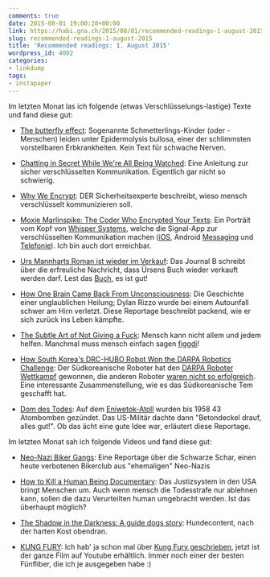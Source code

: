 ```yaml
---
comments: true
date: 2015-08-01 19:00:28+00:00
link: https://habi.gna.ch/2015/08/01/recommended-readings-1-august-2015/
slug: recommended-readings-1-august-2015
title: 'Recommended readings: 1. August 2015'
wordpress_id: 4002
categories:
- linkdump
tags:
- instapaper
---
```


Im letzten Monat las ich folgende (etwas Verschlüsselungs-lastige) Texte und fand diese gut:





  * [The butterfly effect](http://stanmed.stanford.edu/2015summer/the-butterfly-effect.html): Sogenannte Schmetterlings-Kinder (oder -Menschen) leiden unter Epidermolysis bullosa, einer der schlimmsten vorstellbaren Erbkrankheiten. Kein Text für schwache Nerven.


  * [Chatting in Secret While We're All Being Watched](https://firstlook.org/theintercept/2015/07/14/communicating-secret-watched/): Eine Anleitung zur sicher verschlüsselten Kommunikation. Eigentlich gar nicht so schwierig.


  * [Why We Encrypt](https://www.schneier.com/blog/archives/2015/06/why_we_encrypt.html): DER Sicherheitsexperte beschreibt, wieso mensch verschlüsselt kommunizieren soll.


  * [Moxie Marlinspike: The Coder Who Encrypted Your Texts](http://www.wsj.com/articles/moxie-marlinspike-the-coder-who-encrypted-your-texts-1436486274): Ein Porträit vom Kopf von [Whisper Systems](https://whispersystems.org/), welche die Signal-App zur verschlüsselten Kommunikation machen ([iOS](https://itunes.apple.com/us/app/signal-private-messenger/id874139669), Android [Messaging](https://play.google.com/store/apps/details?id=org.thoughtcrime.securesms) und [Telefonie](https://play.google.com/store/apps/details?id=org.thoughtcrime.redphone)). Ich bin auch dort erreichbar.


  * [Urs Mannharts Roman ist wieder im Verkauf](http://www.journal-b.ch/de/082013/kultur/2068/Urs-Mannharts-Roman-ist-wieder-im-Verkauf.htm): Das Journal B schreibt über die erfreuliche Nachricht, dass Ürsens Buch wieder verkauft werden darf. Lest das [Buch](http://www.secession-verlag.com/content/bergsteigen-im-flachland), es ist gut!


  * [How One Brain Came Back From Unconsciousness](http://nymag.com/scienceofus/2015/06/dylan-rizzo-coma.html): Die Geschichte einer unglaublichen Heilung; Dylan Rizzo wurde bei einem Autounfall schwer am Hirn verletzt. Diese Reportage beschreibt packend, wie er sich zurück ins Leben kämpfte.


  * [The Subtle Art of Not Giving a Fuck](http://markmanson.net/not-giving-a-fuck): Mensch kann nicht allem und jedem helfen. Manchmal muss mensch einfach sagen [figgdi](http://figgdi.kthxbye.ch)!


  * [How South Korea's DRC-HUBO Robot Won the DARPA Robotics Challenge](http://spectrum.ieee.org/automaton/robotics/humanoids/how-kaist-drc-hubo-won-darpa-robotics-challenge): Der Südkoreanische Roboter hat den [DARPA Roboter Wettkampf](http://www.theroboticschallenge.org) gewonnen, die anderen Roboter [waren nicht so erfolgreich](https://www.youtube.com/watch?v=g0TaYhjpOfo). Eine interessante Zusammenstellung, wie es das Südkoreanische Tem geschafft hat.


  * [Dom des Todes](http://www.sueddeutsche.de/wissen/atombombentests-dom-des-todes-1.2549272): Auf dem [Eniwetok-Atoll](https://en.wikipedia.org/wiki/Enewetak_Atoll) wurden bis 1958 43 Atombomben gezündet. Das US-Militär dachte dann "Betondeckel drauf, alles gut!". Ob das ächt eine gute Idee war, erläutert diese Reportage.



Im letzten Monat sah ich folgende Videos und fand diese gut:



  * [Neo-Nazi Biker Gangs](https://www.youtube.com/watch?v=HrMlpkIDVRE): Eine Reportage über die Schwarze Schar, einen heute verbotenen Bikerclub aus "ehemaligen" Neo-Nazis


  * [How to Kill a Human Being Documentary](https://www.youtube.com/watch?v=Hr5EOVhSrps): Das Justizsystem in den USA bringt Menschen um. Auch wenn mensch die Todesstrafe nur ablehnen kann, sollen die dazu Verurteilten human umgebracht werden. Ist das überhaupt möglich?


  * [The Shadow in the Darkness: A guide dogs story](https://www.youtube.com/watch?v=7lGgCeg3MaM): Hundecontent, nach der harten Kost obendran.


  * [KUNG FURY](https://www.youtube.com/watch?v=bS5P_LAqiVg): Ich hab' ja schon mal über [Kung Fury geschrieben](https://habi.gna.ch/2015/04/25/kung-fury/), jetzt ist der ganze Film auf Youtube erhältlich. Immer noch einer der besten Fünfliber, die ich je ausgegeben habe :)


